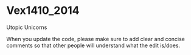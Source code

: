 Vex1410_2014
============
Utopic Unicorns
<p>When you update the code, please make sure to add clear and concise comments so that other people will understand what the edit is/does.
</p>
